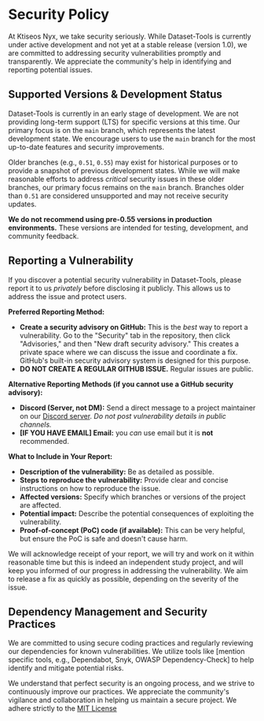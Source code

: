 # Security Policy

At Ktiseos Nyx, we take security seriously. While Dataset-Tools is currently under active development and not yet at a stable release (version 1.0), we are committed to addressing security vulnerabilities promptly and transparently.  We appreciate the community's help in identifying and reporting potential issues.

## Supported Versions & Development Status

Dataset-Tools is currently in an early stage of development.  We are not providing long-term support (LTS) for specific versions at this time.  Our primary focus is on the `main` branch, which represents the latest development state.  We encourage users to use the `main` branch for the most up-to-date features and security improvements.

Older branches (e.g., `0.51`, `0.55`) may exist for historical purposes or to provide a snapshot of previous development states.  While we will make reasonable efforts to address *critical* security issues in these older branches, our primary focus remains on the `main` branch.  Branches older than `0.51` are considered unsupported and may not receive security updates.

**We do not recommend using pre-0.55 versions in production environments.** These versions are intended for testing, development, and community feedback.

## Reporting a Vulnerability

If you discover a potential security vulnerability in Dataset-Tools, please report it to us *privately* before disclosing it publicly. This allows us to address the issue and protect users.

**Preferred Reporting Method:**

*   **Create a security advisory on GitHub:** This is the *best* way to report a vulnerability. Go to the "Security" tab in the repository, then click "Advisories," and then "New draft security advisory." This creates a private space where we can discuss the issue and coordinate a fix. GitHub's built-in security advisory system is designed for this purpose.
* **DO NOT CREATE A REGULAR GITHUB ISSUE.** Regular issues are public.

**Alternative Reporting Methods (if you cannot use a GitHub security advisory):**

*   **Discord (Server, not DM):**  Send a direct message to a project maintainer on our [Discord server](https://discord.gg/HhBSvM9gBY). *Do not post vulnerability details in public channels.*
*  **[IF YOU HAVE EMAIL] Email:** you *can* use email but it is **not** recommended.

**What to Include in Your Report:**

*   **Description of the vulnerability:** Be as detailed as possible.
*   **Steps to reproduce the vulnerability:** Provide clear and concise instructions on how to reproduce the issue.
*   **Affected versions:** Specify which branches or versions of the project are affected.
*   **Potential impact:** Describe the potential consequences of exploiting the vulnerability.
*   **Proof-of-concept (PoC) code (if available):**  This can be very helpful, but ensure the PoC is safe and doesn't cause harm.

We will acknowledge receipt of your report, we will try and work on it within reasonable time but this is indeed an independent study project, and will keep you informed of our progress in addressing the vulnerability. We aim to release a fix as quickly as possible, depending on the severity of the issue.

## Dependency Management and Security Practices

We are committed to using secure coding practices and regularly reviewing our dependencies for known vulnerabilities. We utilize tools like [mention specific tools, e.g., Dependabot, Snyk, OWASP Dependency-Check] to help identify and mitigate potential risks.

We understand that perfect security is an ongoing process, and we strive to continuously improve our practices. We appreciate the community's vigilance and collaboration in helping us maintain a secure project.
We adhere strictly to the [MIT License](https://github.com/Ktiseos-Nyx/Dataset-Tools/blob/main/LICENSE)
